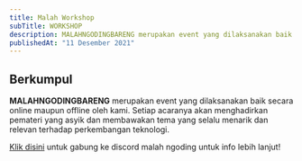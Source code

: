 ```yaml
---
title: Malah Workshop
subTitle: WORKSHOP
description: MALAHNGODINGBARENG merupakan event yang dilaksanakan baik secara online maupun offline oleh kami.
publishedAt: "11 Desember 2021"
---
```


## Berkumpul

**MALAHNGODINGBARENG** merupakan event yang dilaksanakan baik secara online maupun offline oleh kami. Setiap acaranya akan menghadirkan pemateri yang asyik dan membawakan tema yang selalu menarik dan relevan terhadap perkembangan teknologi.

[Klik disini](https://discord.gg/5fdRw84qzM) untuk gabung ke discord malah ngoding untuk info lebih lanjut!
